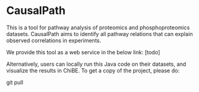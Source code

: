 # CausalPath
This is a tool for pathway analysis of proteomics and phosphoproteomics datasets. CausalPath aims to identify all pathway relations that can explain observed correlations in experiments. 

We provide this tool as a web service in the below link:
[todo]

Alternatively, users can locally run this Java code on their datasets, and visualize the results in ChiBE. To get a copy of the project, please do:

git pull 
